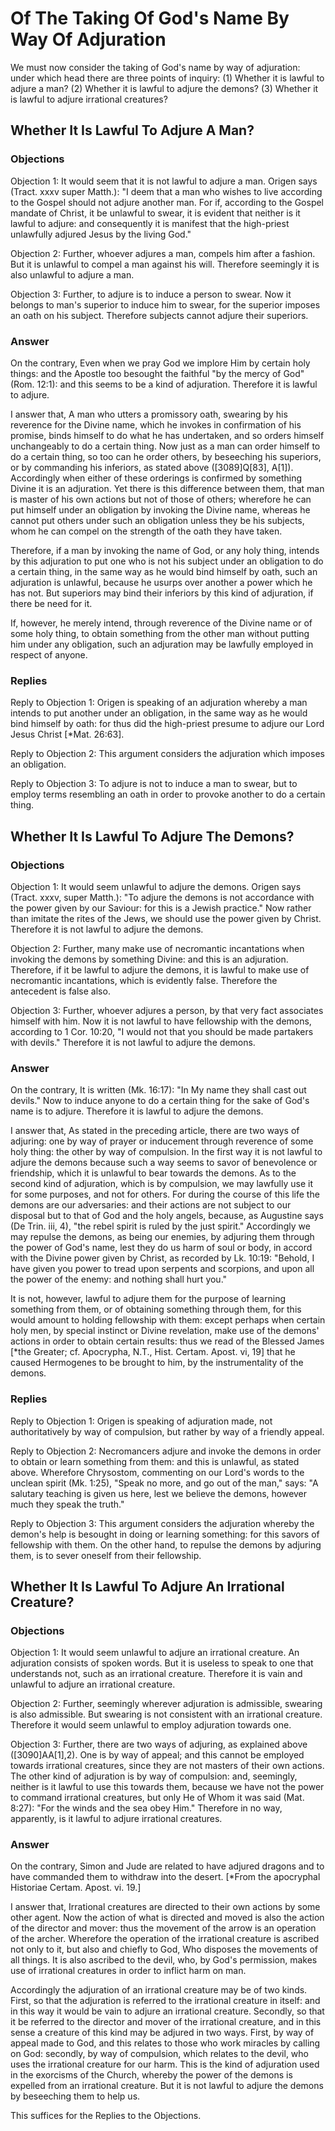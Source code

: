 # Of The Taking Of God's Name By Way Of Adjuration

We must now consider the taking of God's name by way of adjuration: under which head there are three points of inquiry:
(1) Whether it is lawful to adjure a man?
(2) Whether it is lawful to adjure the demons?
(3) Whether it is lawful to adjure irrational creatures?
## Whether It Is Lawful To Adjure A Man?

### Objections

Objection 1: It would seem that it is not lawful to adjure a man. Origen says (Tract. xxxv super Matth.): "I deem that a man who wishes to live according to the Gospel should not adjure another man. For if, according to the Gospel mandate of Christ, it be unlawful to swear, it is evident that neither is it lawful to adjure: and consequently it is manifest that the high-priest unlawfully adjured Jesus by the living God."

Objection 2: Further, whoever adjures a man, compels him after a fashion. But it is unlawful to compel a man against his will. Therefore seemingly it is also unlawful to adjure a man.

Objection 3: Further, to adjure is to induce a person to swear. Now it belongs to man's superior to induce him to swear, for the superior imposes an oath on his subject. Therefore subjects cannot adjure their superiors.

### Answer

On the contrary, Even when we pray God we implore Him by certain holy things: and the Apostle too besought the faithful "by the mercy of God" (Rom. 12:1): and this seems to be a kind of adjuration. Therefore it is lawful to adjure.

I answer that, A man who utters a promissory oath, swearing by his reverence for the Divine name, which he invokes in confirmation of his promise, binds himself to do what he has undertaken, and so orders himself unchangeably to do a certain thing. Now just as a man can order himself to do a certain thing, so too can he order others, by beseeching his superiors, or by commanding his inferiors, as stated above ([3089]Q[83], A[1]). Accordingly when either of these orderings is confirmed by something Divine it is an adjuration. Yet there is this difference between them, that man is master of his own actions but not of those of others; wherefore he can put himself under an obligation by invoking the Divine name, whereas he cannot put others under such an obligation unless they be his subjects, whom he can compel on the strength of the oath they have taken.

Therefore, if a man by invoking the name of God, or any holy thing, intends by this adjuration to put one who is not his subject under an obligation to do a certain thing, in the same way as he would bind himself by oath, such an adjuration is unlawful, because he usurps over another a power which he has not. But superiors may bind their inferiors by this kind of adjuration, if there be need for it.

If, however, he merely intend, through reverence of the Divine name or of some holy thing, to obtain something from the other man without putting him under any obligation, such an adjuration may be lawfully employed in respect of anyone.

### Replies

Reply to Objection 1: Origen is speaking of an adjuration whereby a man intends to put another under an obligation, in the same way as he would bind himself by oath: for thus did the high-priest presume to adjure our Lord Jesus Christ [*Mat. 26:63].

Reply to Objection 2: This argument considers the adjuration which imposes an obligation.

Reply to Objection 3: To adjure is not to induce a man to swear, but to employ terms resembling an oath in order to provoke another to do a certain thing.
## Whether It Is Lawful To Adjure The Demons?

### Objections

Objection 1: It would seem unlawful to adjure the demons. Origen says (Tract. xxxv, super Matth.): "To adjure the demons is not accordance with the power given by our Saviour: for this is a Jewish practice." Now rather than imitate the rites of the Jews, we should use the power given by Christ. Therefore it is not lawful to adjure the demons.

Objection 2: Further, many make use of necromantic incantations when invoking the demons by something Divine: and this is an adjuration. Therefore, if it be lawful to adjure the demons, it is lawful to make use of necromantic incantations, which is evidently false. Therefore the antecedent is false also.

Objection 3: Further, whoever adjures a person, by that very fact associates himself with him. Now it is not lawful to have fellowship with the demons, according to 1 Cor. 10:20, "I would not that you should be made partakers with devils." Therefore it is not lawful to adjure the demons.

### Answer

On the contrary, It is written (Mk. 16:17): "In My name they shall cast out devils." Now to induce anyone to do a certain thing for the sake of God's name is to adjure. Therefore it is lawful to adjure the demons.

I answer that, As stated in the preceding article, there are two ways of adjuring: one by way of prayer or inducement through reverence of some holy thing: the other by way of compulsion. In the first way it is not lawful to adjure the demons because such a way seems to savor of benevolence or friendship, which it is unlawful to bear towards the demons. As to the second kind of adjuration, which is by compulsion, we may lawfully use it for some purposes, and not for others. For during the course of this life the demons are our adversaries: and their actions are not subject to our disposal but to that of God and the holy angels, because, as Augustine says (De Trin. iii, 4), "the rebel spirit is ruled by the just spirit." Accordingly we may repulse the demons, as being our enemies, by adjuring them through the power of God's name, lest they do us harm of soul or body, in accord with the Divine power given by Christ, as recorded by Lk. 10:19: "Behold, I have given you power to tread upon serpents and scorpions, and upon all the power of the enemy: and nothing shall hurt you."

It is not, however, lawful to adjure them for the purpose of learning something from them, or of obtaining something through them, for this would amount to holding fellowship with them: except perhaps when certain holy men, by special instinct or Divine revelation, make use of the demons' actions in order to obtain certain results: thus we read of the Blessed James [*the Greater; cf. Apocrypha, N.T., Hist. Certam. Apost. vi, 19] that he caused Hermogenes to be brought to him, by the instrumentality of the demons.

### Replies

Reply to Objection 1: Origen is speaking of adjuration made, not authoritatively by way of compulsion, but rather by way of a friendly appeal.

Reply to Objection 2: Necromancers adjure and invoke the demons in order to obtain or learn something from them: and this is unlawful, as stated above. Wherefore Chrysostom, commenting on our Lord's words to the unclean spirit (Mk. 1:25), "Speak no more, and go out of the man," says: "A salutary teaching is given us here, lest we believe the demons, however much they speak the truth."

Reply to Objection 3: This argument considers the adjuration whereby the demon's help is besought in doing or learning something: for this savors of fellowship with them. On the other hand, to repulse the demons by adjuring them, is to sever oneself from their fellowship.
## Whether It Is Lawful To Adjure An Irrational Creature?

### Objections

Objection 1: It would seem unlawful to adjure an irrational creature. An adjuration consists of spoken words. But it is useless to speak to one that understands not, such as an irrational creature. Therefore it is vain and unlawful to adjure an irrational creature.

Objection 2: Further, seemingly wherever adjuration is admissible, swearing is also admissible. But swearing is not consistent with an irrational creature. Therefore it would seem unlawful to employ adjuration towards one.

Objection 3: Further, there are two ways of adjuring, as explained above ([3090]AA[1],2). One is by way of appeal; and this cannot be employed towards irrational creatures, since they are not masters of their own actions. The other kind of adjuration is by way of compulsion: and, seemingly, neither is it lawful to use this towards them, because we have not the power to command irrational creatures, but only He of Whom it was said (Mat. 8:27): "For the winds and the sea obey Him." Therefore in no way, apparently, is it lawful to adjure irrational creatures.

### Answer

On the contrary, Simon and Jude are related to have adjured dragons and to have commanded them to withdraw into the desert. [*From the apocryphal Historiae Certam. Apost. vi. 19.]

I answer that, Irrational creatures are directed to their own actions by some other agent. Now the action of what is directed and moved is also the action of the director and mover: thus the movement of the arrow is an operation of the archer. Wherefore the operation of the irrational creature is ascribed not only to it, but also and chiefly to God, Who disposes the movements of all things. It is also ascribed to the devil, who, by God's permission, makes use of irrational creatures in order to inflict harm on man.

Accordingly the adjuration of an irrational creature may be of two kinds. First, so that the adjuration is referred to the irrational creature in itself: and in this way it would be vain to adjure an irrational creature. Secondly, so that it be referred to the director and mover of the irrational creature, and in this sense a creature of this kind may be adjured in two ways. First, by way of appeal made to God, and this relates to those who work miracles by calling on God: secondly, by way of compulsion, which relates to the devil, who uses the irrational creature for our harm. This is the kind of adjuration used in the exorcisms of the Church, whereby the power of the demons is expelled from an irrational creature. But it is not lawful to adjure the demons by beseeching them to help us.

This suffices for the Replies to the Objections.
